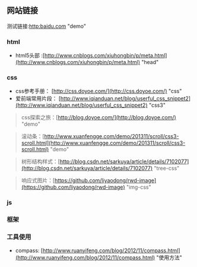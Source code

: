 ## 网站链接

测试链接:[http:baidu.com](http:baidu.com)  "demo"

### html
* html5头部 :[http://www.cnblogs.com/xiuhongbin/p/meta.html](http://www.cnblogs.com/xiuhongbin/p/meta.html)  "head" 

### css
* css参考手册： [http://css.doyoe.com/](http://css.doyoe.com/) "css"
* 爱前端常用片段： [http://www.iqianduan.net/blog/userful_css_snippet2](http://www.iqianduan.net/blog/userful_css_snippet2)  "css3"

> css探索之旅：[http://blog.doyoe.com/](http://blog.doyoe.com/) "demo"

> 滚动条：[http://www.xuanfengge.com/demo/201311/scroll/css3-scroll.html](http://www.xuanfengge.com/demo/201311/scroll/css3-scroll.html) "demo"

> 树形结构样式：[http://blog.csdn.net/sarkuya/article/details/7102077](http://blog.csdn.net/sarkuya/article/details/7102077)  "tree-css"

> 响应式图片：[https://github.com/liyaodong/rwd-image](https://github.com/liyaodong/rwd-image) "img-css"


### js





### 框架


### 工具使用

* compass: [http://www.ruanyifeng.com/blog/2012/11/compass.html](http://www.ruanyifeng.com/blog/2012/11/compass.html) "使用方法"

